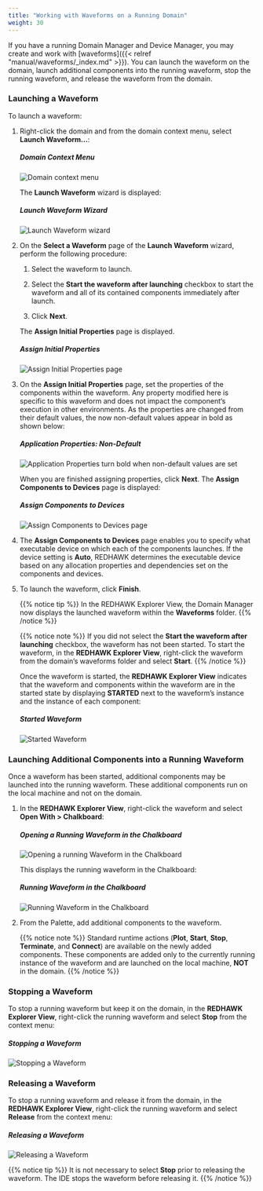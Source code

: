 ```yaml
---
title: "Working with Waveforms on a Running Domain"
weight: 30
---
```


If you have a running Domain Manager and Device Manager, you may create and work with [waveforms]({{< relref "manual/waveforms/_index.md" >}}).  You can launch the waveform on the domain, launch additional components into the running waveform, stop the running waveform, and release the waveform from the domain.

### Launching a Waveform

To launch a waveform:

1.  Right-click the domain and from the domain context menu, select **Launch Waveform…**:

    ##### Domain Context Menu
    ![Domain context menu](../images/DomainContextMenu.png)

    The **Launch Waveform** wizard is displayed:

    ##### Launch Waveform Wizard
    ![Launch Waveform wizard](../images/REDHAWK_Launch_Waveform_p1.png)

2.  On the **Select a Waveform** page of the **Launch Waveform** wizard, perform the following procedure:

    1.  Select the waveform to launch.

    2.  Select the **Start the waveform after launching** checkbox to start the waveform and all of its contained components immediately after launch.

    3.  Click **Next**.

    The **Assign Initial Properties** page is displayed.

    ##### Assign Initial Properties
    ![Assign Initial Properties page](../images/assignproperties.png)

3.  On the **Assign Initial Properties** page, set the properties of the components within the waveform. Any property modified here is specific to this waveform and does not impact the component‘s execution in other environments. As the properties are changed from their default values, the now non-default values appear in bold as shown below:

    ##### Application Properties: Non-Default
    ![Application Properties turn bold when non-default values are set](../images/REDHAWK_Launch_Waveform_p2b.png)


    When you are finished assigning properties, click **Next**. The **Assign Components to Devices** page is displayed:

    ##### Assign Components to Devices
    ![Assign Components to Devices page](../images/assigncomps.png)

4.  The **Assign Components to Devices** page enables you to specify what executable device on which each of the components launches. If the device setting is **Auto**, REDHAWK determines the executable device based on any allocation properties and dependencies set on the components and devices.

5.  To launch the waveform, click **Finish**.

    {{% notice tip %}}
In the REDHAWK Explorer View, the Domain Manager now displays the launched waveform within the **Waveforms** folder.
    {{% /notice %}}

    {{% notice note %}}
If you did not select the **Start the waveform after launching** checkbox, the waveform has not been started. To start the waveform, in the **REDHAWK Explorer View**, right-click the waveform from the domain’s waveforms folder and select **Start**.
    {{% /notice %}}

    Once the waveform is started, the **REDHAWK Explorer View** indicates that the waveform and components within the waveform are in the started state by displaying **STARTED** next to the waveform’s instance and the instance of each component:

    ##### Started Waveform
    ![Started Waveform](../images/startedwave.png)

### Launching Additional Components into a Running Waveform

Once a waveform has been started, additional components may be launched into the running waveform. These additional components run on the local machine and not on the domain.

1.  In the **REDHAWK Explorer View**, right-click the waveform and select **Open With > Chalkboard**:

    ##### Opening a Running Waveform in the Chalkboard
    ![Opening a running Waveform in the Chalkboard](../images/runninglaunch.png)

    This displays the running waveform in the Chalkboard:

    ##### Running Waveform in the Chalkboard
    ![Running Waveform in the Chalkboard](../images/runningchalk.png)

2.  From the Palette, add additional components to the waveform.

    {{% notice note %}}
Standard runtime actions (**Plot**, **Start**, **Stop**, **Terminate**, and **Connect**) are available on the newly added components. These components are added only to the currently running instance of the waveform and are launched on the local machine, **NOT** in the domain.
    {{% /notice %}}

### Stopping a Waveform

To stop a running waveform but keep it on the domain, in the **REDHAWK Explorer View**, right-click the running waveform and select **Stop** from the context menu:

##### Stopping a Waveform
![Stopping a Waveform](../images/stopwave.png)

### Releasing a Waveform

To stop a running waveform and release it from the domain, in the **REDHAWK Explorer View**, right-click the running waveform and select **Release** from the context menu:

##### Releasing a Waveform
![Releasing a Waveform](../images/releasewave.png)

{{% notice tip %}}
It is not necessary to select **Stop** prior to releasing the waveform. The IDE stops the waveform before releasing it.
{{% /notice %}}
